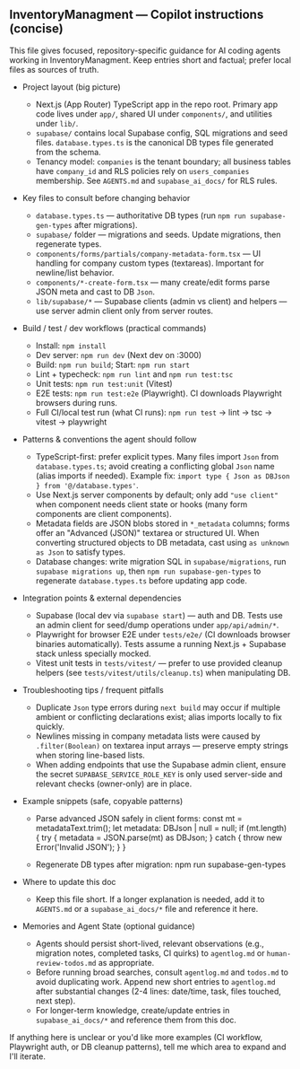 ## InventoryManagment — Copilot instructions (concise)

This file gives focused, repository-specific guidance for AI coding agents working in InventoryManagment. Keep entries short and factual; prefer local files as sources of truth.

- Project layout (big picture)
  - Next.js (App Router) TypeScript app in the repo root. Primary app code lives under `app/`, shared UI under `components/`, and utilities under `lib/`.
  - `supabase/` contains local Supabase config, SQL migrations and seed files. `database.types.ts` is the canonical DB types file generated from the schema.
  - Tenancy model: `companies` is the tenant boundary; all business tables have `company_id` and RLS policies rely on `users_companies` membership. See `AGENTS.md` and `supabase_ai_docs/` for RLS rules.

- Key files to consult before changing behavior
  - `database.types.ts` — authoritative DB types (run `npm run supabase-gen-types` after migrations).
  - `supabase/` folder — migrations and seeds. Update migrations, then regenerate types.
  - `components/forms/partials/company-metadata-form.tsx` — UI handling for company custom types (textareas). Important for newline/list behavior.
  - `components/*-create-form.tsx` — many create/edit forms parse JSON meta and cast to DB `Json`.
  - `lib/supabase/*` — Supabase clients (admin vs client) and helpers — use server admin client only from server routes.

- Build / test / dev workflows (practical commands)
  - Install: `npm install`
  - Dev server: `npm run dev` (Next dev on :3000)
  - Build: `npm run build`; Start: `npm run start`
  - Lint + typecheck: `npm run lint` and `npm run test:tsc`
  - Unit tests: `npm run test:unit` (Vitest)
  - E2E tests: `npm run test:e2e` (Playwright). CI downloads Playwright browsers during runs.
  - Full CI/local test run (what CI runs): `npm run test` → lint → tsc → vitest → playwright

- Patterns & conventions the agent should follow
  - TypeScript-first: prefer explicit types. Many files import `Json` from `database.types.ts`; avoid creating a conflicting global `Json` name (alias imports if needed). Example fix: `import type { Json as DBJson } from '@/database.types'`.
  - Use Next.js server components by default; only add `"use client"` when component needs client state or hooks (many form components are client components).
  - Metadata fields are JSON blobs stored in `*_metadata` columns; forms offer an "Advanced (JSON)" textarea or structured UI. When converting structured objects to DB metadata, cast using `as unknown as Json` to satisfy types.
  - Database changes: write migration SQL in `supabase/migrations`, run `supabase migrations up`, then `npm run supabase-gen-types` to regenerate `database.types.ts` before updating app code.

- Integration points & external dependencies
  - Supabase (local dev via `supabase start`) — auth and DB. Tests use an admin client for seed/dump operations under `app/api/admin/*`.
  - Playwright for browser E2E under `tests/e2e/` (CI downloads browser binaries automatically). Tests assume a running Next.js + Supabase stack unless specially mocked.
  - Vitest unit tests in `tests/vitest/` — prefer to use provided cleanup helpers (see `tests/vitest/utils/cleanup.ts`) when manipulating DB.

- Troubleshooting tips / frequent pitfalls
  - Duplicate `Json` type errors during `next build` may occur if multiple ambient or conflicting declarations exist; alias imports locally to fix quickly.
  - Newlines missing in company metadata lists were caused by `.filter(Boolean)` on textarea input arrays — preserve empty strings when storing line-based lists.
  - When adding endpoints that use the Supabase admin client, ensure the secret `SUPABASE_SERVICE_ROLE_KEY` is only used server-side and relevant checks (owner-only) are in place.

- Example snippets (safe, copyable patterns)
  - Parse advanced JSON safely in client forms:
    const mt = metadataText.trim();
    let metadata: DBJson | null = null;
    if (mt.length) { try { metadata = JSON.parse(mt) as DBJson; } catch { throw new Error('Invalid JSON'); } }

  - Regenerate DB types after migration:
    npm run supabase-gen-types

- Where to update this doc
  - Keep this file short. If a longer explanation is needed, add it to `AGENTS.md` or a `supabase_ai_docs/*` file and reference it here.

- Memories and Agent State (optional guidance)
  - Agents should persist short-lived, relevant observations (e.g., migration notes, completed tasks, CI quirks) to `agentlog.md` or `human-review-todos.md` as appropriate.
  - Before running broad searches, consult `agentlog.md` and `todos.md` to avoid duplicating work. Append new short entries to `agentlog.md` after substantial changes (2-4 lines: date/time, task, files touched, next step).
  - For longer-term knowledge, create/update entries in `supabase_ai_docs/*` and reference them from this doc.

If anything here is unclear or you'd like more examples (CI workflow, Playwright auth, or DB cleanup patterns), tell me which area to expand and I'll iterate. 
